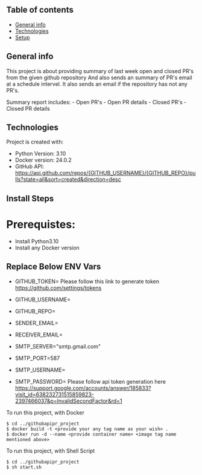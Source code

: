 ## Table of contents
* [General info](#general-info)
* [Technologies](#technologies)
* [Setup](#setup)

## General info
This project is about providing summary of last week open and closed PR's from the given github repository And also sends an summary of PR's email at a schedule intervel.
It also sends an email if the repository has not any PR's. 

Summary report includes: 
    - Open PR's
    - Open PR details 
    - Closed PR's
    - Closed PR details
	
## Technologies
Project is created with:
* Python Version: 3.10
* Docker version: 24.0.2
* GitHub API: https://api.github.com/repos/{GITHUB_USERNAME}/{GITHUB_REPO}/pulls?state=all&sort=created&direction=desc
	
## Install Steps
# Prerequistes:
* Install Python3.10
* Install any Docker version 


## Replace Below ENV Vars

* GITHUB_TOKEN=<GITHUB API TOKEN>
    Please follow this link to generate token https://github.com/settings/tokens
* GITHUB_USERNAME=<github repo username>
* GITHUB_REPO=<github repo name>


* SENDER_EMAIL=<provide sender gmail adress>
* RECEIVER_EMAIL=<receiver gmail address>
* SMTP_SERVER="smtp.gmail.com" <replace gmail server here>
* SMTP_PORT=587 <Replace gmail port>
* SMTP_USERNAME=<provide gmail sender address >
* SMTP_PASSWORD=<generated app gmail api token>
    Please follow api token generation here https://support.google.com/accounts/answer/185833?visit_id=638232731515859823-2397466037&p=InvalidSecondFactor&rd=1


To run this project, with Docker 

```
$ cd ../githubapipr_project
$ docker build -t <provide your any tag name as your wish> .
$ docker run -d --name <provide container name> <image tag name mentioned above>
```
To run this project, with Shell Script

```
$ cd ../githubapipr_project
$ sh start.sh
```
